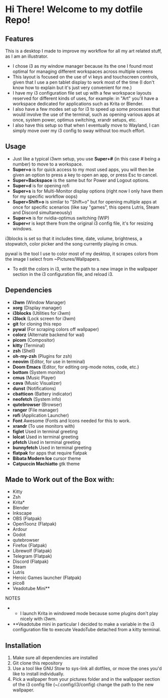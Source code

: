 # Hi There! Welcome to my dotfile Repo!

## Features

This is a desktop I made to improve my workflow for all my art related stuff, as I am an illustrator.

- I chose i3 as my window manager because its the one I found most optimal for managing different workspaces across multiple screens
- This layout is focused on the use of vi keys and touchscreen controls, given that I use a pen tablet display to work most of the time (I don't know how to explain but it's just very convenient for me.)
- I have my i3 configuration file set up with a few workspace layouts reserved for different kinds of uses, for example: in "Art" you'll have a workspace dedicated for applications such as Krita or Blender.
- I also have a few modes set up for i3 to speed up some processes that would involve the use of the terminal, such as opening various apps at once, system power, optimus switching, xrandr setups, etc.
- I also have this setup so that when I eventually move to Wayland, I can simply move over my i3 config to sway without too much effort.

## Usage

- Just like a typical i3wm setup, you use **Super+#** (in this case # being a number) to move to a workspace.
- **Super+o** is for quick access to my most used apps, you will then be given an option to press a key to open an app, or press Esc to cancel.
- **Super+Backspace** is the same but for Power and Logout options.
- **Super+d** is for opening rofi
- **Super+s** is for Multi-Monitor display options (right now I only have them for my specific workflow oops)
- **Super+Shift+o** is similar to "Shift+o" but for opening multiple apps at once for specific scenarios (like say "games", this opens Lutris, Steam and Discord simultaneously)
- **Super+n** is for nvidia-optimus switching (WIP)
- **Super+r** is kept there from the original i3 config file, it's for resizing windows.

i3blocks is set so that it includes time, date, volume, brightness, a stopwatch, color picker and the song currently playing in cmus.

pywal is the tool I use to color most of my desktop, it scrapes colors from the image I select from ~Pictures/Wallpapers.
- To edit the colors in i3, write the path to a new image in the wallpaper section in the i3 configuration file, and reload i3.

## Dependencies

- **i3wm** (Window Manager)
- **xorg** (Display manager)
- **i3blocks** (Utilities for i3wm)
- **i3lock** (Lock screen for i3wm)
- **git** for cloning this repo
- **pywal** (For scraping colors off wallpaper)
- **colorz** (Alternate backend for wal)
- **picom** (Compositor)
- **kitty** (Terminal)
- **zsh** (Shell)
- **oh-my-zsh** (Plugins for zsh)
- **neovim** (Editor, for use in terminal)
- **Doom Emacs** (Editor, for editing org-mode notes, code, etc.)
- **bottom** (System monitor)
- **cmus** (Music Player)
- **cava** (Music Visualizer)
- **dunst** (Notifications)
- **cbatticon** (Battery indicator)
- **neofetch** (System info)
- **qutebrowser** (Browser)
- **ranger** (File manager)
- **rofi** (Application Launcher)
- **Font** Awesome (Fonts and Icons needed for this to work.
- **xrandr** (To use monitors with)
- **figlet** Used in terminal greeting
- **lolcat** Used in terminal greeting
- **pfetch** Used in terminal greeting
- **bunnyfetch**  Used in terminal greeting
- **flatpak** for apps that require flatpak
- **Bibata Modern Ice** cursor theme
- **Catpuccin Machiatto** gtk theme

## Made to Work out of the Box with:

- Kitty
- Zsh
- Krita*
- Blender
- Inkscape
- OBS (Flatpak)
- OpenToonz (Flatpak)
- Ardour
- Godot
- qutebrowser
- Firefox (Flatpak)
- Librewolf (Flatpak)
- Telegram (Flatpak)
- Discord (Flatpak)
- Steam
- Lutris
- Heroic Games launcher (Flatpak)
- pico8
- Veadotube Mini**

NOTES
- * I launch Krita in windowed mode because some plugins don't play nicely with i3wm.
- **Veadotube mini in particular I decided to make a variable in the i3 configuration file to execute VeadoTube detached from a kitty terminal.

## Installation
1. Make sure all dependencies are installed
2. Git clone this repository
3. Use a tool like GNU Stow to sys-link all dotfiles, or move the ones you'd like to install individually.
4. Pick a wallpaper from your pictures folder and in the wallpaper section of the i3 config file (~/.config/i3/config) change the path to the new wallpaper.
